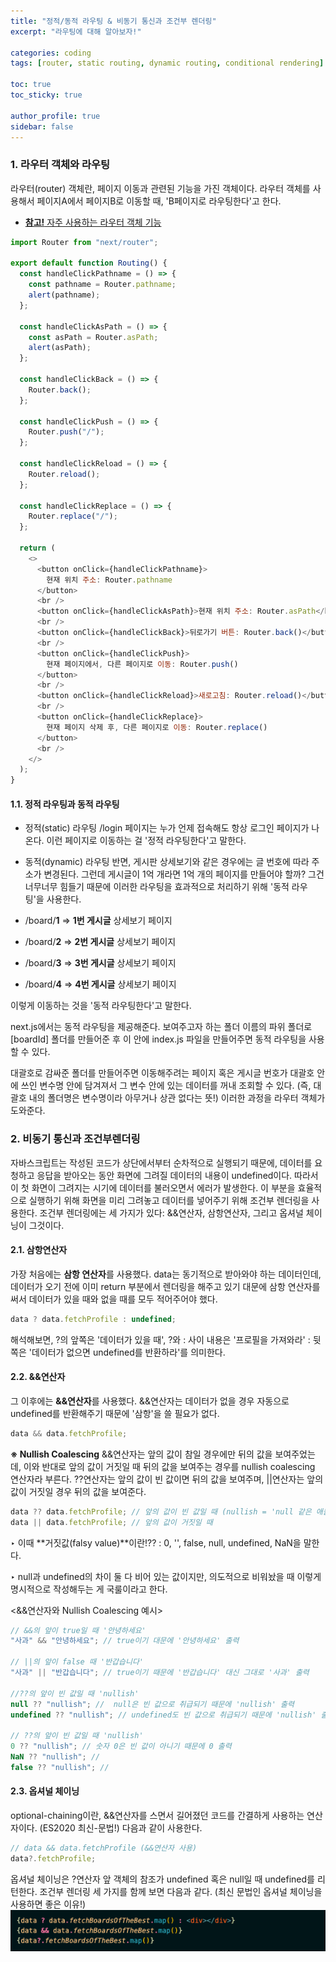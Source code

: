 ```yaml
---
title: "정적/동적 라우팅 & 비동기 통신과 조건부 렌더링"
excerpt: "라우팅에 대해 알아보자!"

categories: coding
tags: [router, static routing, dynamic routing, conditional rendering]

toc: true
toc_sticky: true

author_profile: true
sidebar: false
---
```


### 1. 라우터 객체와 라우팅

라우터(router) 객체란, 페이지 이동과 관련된 기능을 가진 객체이다. 라우터 객체를 사용해서 페이지A에서 페이지B로 이동할 때, 'B페이지로 라우팅한다'고 한다.

- [**참고!** 자주 사용하는 라우터 객체 기능](https://nextjs.org/docs/api-reference/next/router)

```javascript
import Router from "next/router";

export default function Routing() {
  const handleClickPathname = () => {
    const pathname = Router.pathname;
    alert(pathname);
  };

  const handleClickAsPath = () => {
    const asPath = Router.asPath;
    alert(asPath);
  };

  const handleClickBack = () => {
    Router.back();
  };

  const handleClickPush = () => {
    Router.push("/");
  };

  const handleClickReload = () => {
    Router.reload();
  };

  const handleClickReplace = () => {
    Router.replace("/");
  };

  return (
    <>
      <button onClick={handleClickPathname}>
        현재 위치 주소: Router.pathname
      </button>
      <br />
      <button onClick={handleClickAsPath}>현재 위치 주소: Router.asPath</button>
      <br />
      <button onClick={handleClickBack}>뒤로가기 버튼: Router.back()</button>
      <br />
      <button onClick={handleClickPush}>
        현재 페이지에서, 다른 페이지로 이동: Router.push()
      </button>
      <br />
      <button onClick={handleClickReload}>새로고침: Router.reload()</button>
      <br />
      <button onClick={handleClickReplace}>
        현재 페이지 삭제 후, 다른 페이지로 이동: Router.replace()
      </button>
      <br />
    </>
  );
}
```

#### 1.1. 정적 라우팅과 동적 라우팅

- 정적(static) 라우팅
  /login 페이지는 누가 언제 접속해도 항상 로그인 페이지가 나온다. 이런 페이지로 이동하는 걸 '정적 라우팅한다'고 말한다.

- 동적(dynamic) 라우팅
  반면, 게시판 상세보기와 같은 경우에는 글 번호에 따라 주소가 변경된다. 그런데 게시글이 1억 개라면 1억 개의 페이지를 만들어야 할까? 그건 너무너무 힘들기 때문에 이러한 라우팅을 효과적으로 처리하기 위해 '동적 라우팅'을 사용한다.

- /board/**1** ⇒ **1번 게시글** 상세보기 페이지
- /board/**2** ⇒ **2번 게시글** 상세보기 페이지
- /board/**3** ⇒ **3번 게시글** 상세보기 페이지
- /board/**4** ⇒ **4번 게시글** 상세보기 페이지

이렇게 이동하는 것을 '동적 라우팅한다'고 말한다.

next.js에서는 동적 라우팅을 제공해준다. 보여주고자 하는 폴더 이름의 파위 폴더로 [boardId] 폴더를 만들어준 후 이 안에 index.js 파일을 만들어주면 동적 라우팅을 사용할 수 있다.

대괄호로 감싸준 폴더를 만들어주면 이동해주려는 페이지 혹은 게시글 번호가 대괄호 안에 쓰인 변수명 안에 담겨져서 그 변수 안에 있는 데이터를 꺼내 조회할 수 있다. (즉, 대괄호 내의 폴더명은 변수명이라 아무거나 상관 없다는 뜻!) 이러한 과정을 라우터 객체가 도와준다.

### 2. 비동기 통신과 조건부렌더링

자바스크립트는 작성된 코드가 상단에서부터 순차적으로 실행되기 때문에, 데이터를 요청하고 응답을 받아오는 동안 화면에 그려질 데이터의 내용이 undefined이다. 따라서 이 첫 화면이 그려지는 시기에 데이터를 불러오면서 에러가 발생한다. 이 부분을 효율적으로 실행하기 위해 화면을 미리 그려놓고 데이터를 넣어주기 위해 조건부 렌더링을 사용한다. 조건부 렌더링에는 세 가지가 있다: &&연산자, 삼항연산자, 그리고 옵셔널 체이닝이 그것이다.

#### 2.1. 삼항연산자

가장 처음에는 **삼항 연산자**를 사용했다. data는 동기적으로 받아와야 하는 데이터인데, 데이터가 오기 전에 이미 return 부분에서 렌더링을 해주고 있기 대문에 삼항 연산자를 써서 데이터가 있을 때와 없을 때를 모두 적어주어야 했다.

```javascript
data ? data.fetchProfile : undefined;
```

해석해보면, ?의 앞쪽은 '데이터가 있을 때', ?와 : 사이 내용은 '프로필을 가져와라'
: 뒷쪽은 '데이터가 없으면 undefined를 반환하라'를 의미한다.

#### 2.2. &&연산자

그 이후에는 **&&연산자**를 사용했다. &&연산자는 데이터가 없을 경우 자동으로 undefined를 반환해주기 때문에 '삼항'을 쓸 필요가 없다.

```javascript
data && data.fetchProfile;
```

**※ Nullish Coalescing**
&&연산자는 앞의 값이 참일 경우에만 뒤의 값을 보여주었는데, 이와 반대로 앞의 값이 거짓일 때 뒤의 값을 보여주는 경우를 nullish coalescing 연산자라 부른다. ??연산자는 앞의 값이 빈 값이면 뒤의 값을 보여주며, ||연산자는 앞의 값이 거짓일 경우 뒤의 값을 보여준다.

```javascript
data ?? data.fetchProfile; // 앞의 값이 빈 값일 때 (nullish = 'null 같은 애들!')
data || data.fetchProfile; // 앞의 값이 거짓일 때
```

‣ 이때 **거짓값(falsy value)**이란!?? : 0, '', false, null, undefined, NaN을 말한다.

‣ null과 undefined의 차이
둘 다 비어 있는 값이지만, 의도적으로 비워놨을 때 이렇게 명시적으로 작성해두는 게 국룰이라고 한다.

<&&연산자와 Nullish Coalescing 예시>

```javascript
// &&의 앞이 true일 때 '안녕하세요'
"사과" && "안녕하세요"; // true이기 대문에 '안녕하세요' 출력

// ||의 앞이 false 때 '반갑습니다'
"사과" || "반갑습니다"; // true이기 때문에 '반갑습니다' 대신 그대로 '사과' 출력

//??의 앞이 빈 값일 때 'nullish'
null ?? "nullish"; //  null은 빈 값으로 취급되기 때문에 'nullish' 출력
undefined ?? "nullish"; // undefined도 빈 값으로 취급되기 때문에 'nullish' 출력

// ??의 앞이 빈 값일 때 'nullish'
0 ?? "nullish"; // 숫자 0은 빈 값이 아니기 때문에 0 출력
NaN ?? "nullish"; //
false ?? "nullish"; //
```

#### 2.3. 옵셔널 체이닝

optional-chaining이란, &&연산자를 스면서 길어졌던 코드를 간결하게 사용하는 연산자이다. (ES2020 최신-문법!) 다음과 같이 사용한다.

```javascript
// data && data.fetchProfile (&&연산자 사용)
data?.fetchProfile;
```

옵셔널 체이닝은 ?연산자 앞 객체의 참조가 undefined 혹은 null일 때 undefined를 리턴한다.
조건부 렌더링 세 가지를 함께 보면 다음과 같다. (최신 문법인 옵셔널 체이닝을 사용하면 좋은 이유!)
![optional_chaining](\assets/images/router/optional_chaining.png)
